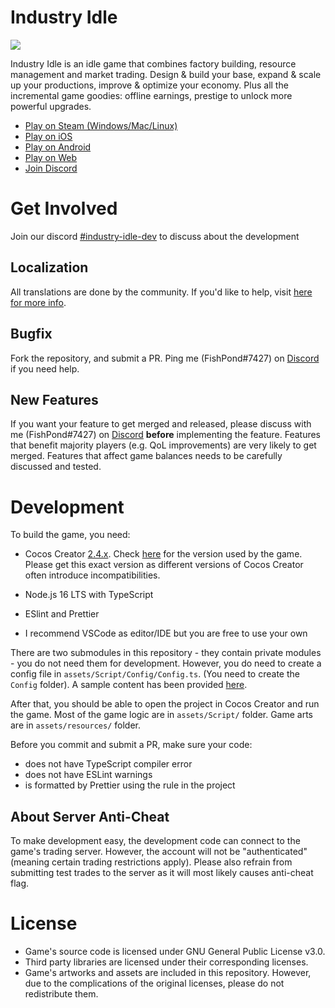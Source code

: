 # Industry Idle

![](https://cdn.cloudflare.steamstatic.com/steam/apps/1574000/ss_516ee1711516b0cf66b7748122b0fa74073dc36f.1920x1080.jpg)

Industry Idle is an idle game that combines factory building, resource management and market trading. Design & build your base, expand & scale up your productions, improve & optimize your economy. Plus all the incremental game goodies: offline earnings, prestige to unlock more powerful upgrades.

-   [Play on Steam (Windows/Mac/Linux)](https://store.steampowered.com/app/1574000/Industry_Idle/)
-   [Play on iOS](https://apps.apple.com/us/app/industry-idle-factory-tycoon/id1554773046)
-   [Play on Android](https://play.google.com/store/apps/details?id=com.fishpondstudio.industryidle)
-   [Play on Web](https://play.industryidle.com/)
-   [Join Discord](https://discord.com/invite/xgNxpsM)

# Get Involved

Join our discord [#industry-idle-dev](https://discord.com/channels/631551126377857044/1036015139389984768) to discuss about the development

## Localization

All translations are done by the community. If you'd like to help, visit [here for more info](https://github.com/fishpondstudio/IndustryIdle/tree/main/assets/Script/Languages).

## Bugfix

Fork the repository, and submit a PR. Ping me (FishPond#7427) on [Discord](https://discord.com/invite/xgNxpsM) if you need help.

## New Features

If you want your feature to get merged and released, please discuss with me (FishPond#7427) on [Discord](https://discord.com/invite/xgNxpsM) **before** implementing the feature. Features that benefit majority players (e.g. QoL improvements) are very likely to get merged. Features that affect game balances needs to be carefully discussed and tested.

# Development

To build the game, you need:

-   Cocos Creator [2.4.x](https://www.cocos.com/en/creator/download). Check [here](https://github.com/fishpondstudio/IndustryIdle/blob/main/project.json) for the version used by the game. Please get this exact version as different versions of Cocos Creator often introduce incompatibilities.

-   Node.js 16 LTS with TypeScript
-   ESlint and Prettier
-   I recommend VSCode as editor/IDE but you are free to use your own

There are two submodules in this repository - they contain private modules - you do not need them for development. However, you do need to create a config file in `assets/Script/Config/Config.ts`. (You need to create the `Config` folder). A sample content has been provided [here](https://github.com/fishpondstudio/IndustryIdle/blob/main/assets/Script/General/Config.ts.sample).

After that, you should be able to open the project in Cocos Creator and run the game. Most of the game logic are in `assets/Script/` folder. Game arts are in `assets/resources/` folder.

Before you commit and submit a PR, make sure your code:

-   does not have TypeScript compiler error
-   does not have ESLint warnings
-   is formatted by Prettier using the rule in the project

## About Server Anti-Cheat

To make development easy, the development code can connect to the game's trading server. However, the account will not be "authenticated" (meaning certain trading restrictions apply). Please also refrain from submitting test trades to the server as it will most likely causes anti-cheat flag.

# License

-   Game's source code is licensed under GNU General Public License v3.0.
-   Third party libraries are licensed under their corresponding licenses.
-   Game's artworks and assets are included in this repository. However, due to the complications of the original licenses, please do not redistribute them.
